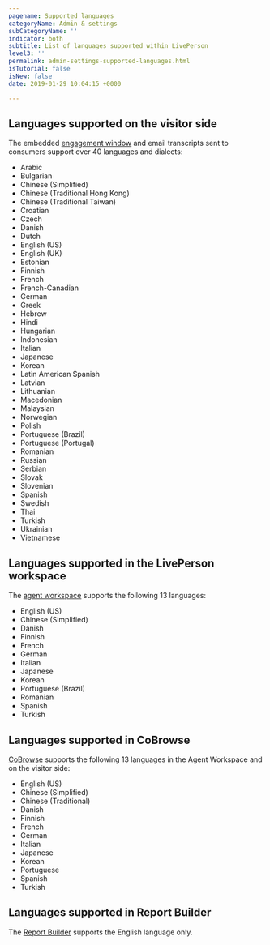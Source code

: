 ```yaml
---
pagename: Supported languages
categoryName: Admin & settings
subCategoryName: ''
indicator: both
subtitle: List of languages supported within LivePerson
level3: ''
permalink: admin-settings-supported-languages.html
isTutorial: false
isNew: false
date: 2019-01-29 10:04:15 +0000

---
```

## Languages supported on the visitor side

The embedded [engagement window](contact-center-management-campaigns-engagement-window.html) and email transcripts sent to consumers support over 40 languages and dialects:

* Arabic
* Bulgarian
* Chinese (Simplified)
* Chinese (Traditional Hong Kong)
* Chinese (Traditional Taiwan)
* Croatian
* Czech
* Danish
* Dutch
* English (US)
* English (UK)
* Estonian
* Finnish
* French
* French-Canadian
* German
* Greek
* Hebrew
* Hindi
* Hungarian
* Indonesian
* Italian
* Japanese
* Korean
* Latin American Spanish
* Latvian
* Lithuanian
* Macedonian
* Malaysian
* Norwegian
* Polish
* Portuguese (Brazil)
* Portuguese (Portugal)
* Romanian
* Russian
* Serbian
* Slovak
* Slovenian
* Spanish
* Swedish
* Thai
* Turkish
* Ukrainian
* Vietnamese

## Languages supported in the LivePerson workspace

The [agent workspace](agent-manager-workspace-agent-tools-for-messaging-agent-workspace-for-messaging-tour.html) supports the following 13 languages:

* English (US)
* Chinese (Simplified)
* Danish
* Finnish
* French
* German
* Italian
* Japanese
* Korean
* Portuguese (Brazil)
* Romanian
* Spanish
* Turkish

## Languages supported in CoBrowse

[CoBrowse](agent-manager-workspace-agent-tools-for-messaging-cobrowse-for-messaging.html) supports the following 13 languages in the Agent Workspace and on the visitor side:

* English (US)
* Chinese (Simplified)
* Chinese (Traditional)
* Danish
* Finnish
* French
* German
* Italian
* Japanese
* Korean
* Portuguese
* Spanish
* Turkish

## Languages supported in Report Builder

The [Report Builder](data-reporting-report-builder-report-builder-overview.html) supports the English language only.